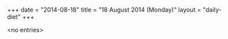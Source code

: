 +++
date = "2014-08-18"
title = "18 August 2014 (Monday)"
layout = "daily-diet"
+++

<p>&lt;no entries&gt;</p>